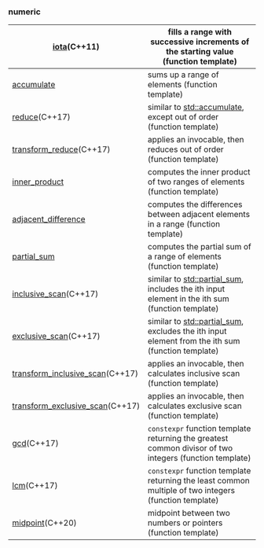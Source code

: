### numeric

| [iota](https://en.cppreference.com/w/cpp/algorithm/iota)(C++11) | fills a range with successive increments of the starting value (function template) |
| ------------------------------------------------------------ | ------------------------------------------------------------ |
| [accumulate](https://en.cppreference.com/w/cpp/algorithm/accumulate) | sums up a range of elements (function template)              |
| [reduce](https://en.cppreference.com/w/cpp/algorithm/reduce)(C++17) | similar to [std::accumulate](https://en.cppreference.com/w/cpp/algorithm/accumulate), except out of order (function template) |
| [transform_reduce](https://en.cppreference.com/w/cpp/algorithm/transform_reduce)(C++17) | applies an invocable, then reduces out of order (function template) |
| [inner_product](https://en.cppreference.com/w/cpp/algorithm/inner_product) | computes the inner product of two ranges of elements (function template) |
| [adjacent_difference](https://en.cppreference.com/w/cpp/algorithm/adjacent_difference) | computes the differences between adjacent elements in a range (function template) |
| [partial_sum](https://en.cppreference.com/w/cpp/algorithm/partial_sum) | computes the partial sum of a range of elements (function template) |
| [inclusive_scan](https://en.cppreference.com/w/cpp/algorithm/inclusive_scan)(C++17) | similar to [std::partial_sum](https://en.cppreference.com/w/cpp/algorithm/partial_sum), includes the ith input element in the ith sum (function template) |
| [exclusive_scan](https://en.cppreference.com/w/cpp/algorithm/exclusive_scan)(C++17) | similar to [std::partial_sum](https://en.cppreference.com/w/cpp/algorithm/partial_sum), excludes the ith input element from the ith sum (function template) |
| [transform_inclusive_scan](https://en.cppreference.com/w/cpp/algorithm/transform_inclusive_scan)(C++17) | applies an invocable, then calculates inclusive scan (function template) |
| [transform_exclusive_scan](https://en.cppreference.com/w/cpp/algorithm/transform_exclusive_scan)(C++17) | applies an invocable, then calculates exclusive scan (function template) |
| [gcd](https://en.cppreference.com/w/cpp/numeric/gcd)(C++17)  | `constexpr` function template returning the greatest common divisor of two integers (function template) |
| [lcm](https://en.cppreference.com/w/cpp/numeric/lcm)(C++17)  | `constexpr` function template returning the least common multiple of two integers (function template) |
| [midpoint](https://en.cppreference.com/w/cpp/numeric/midpoint)(C++20) | midpoint between two numbers or pointers (function template) |


